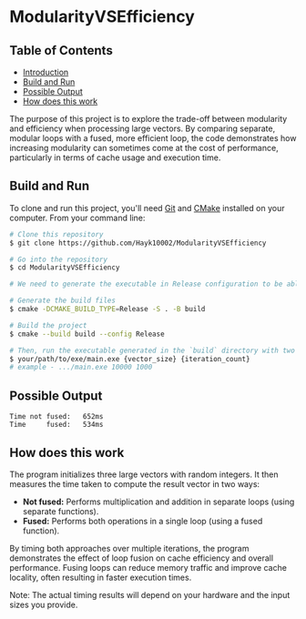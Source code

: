 # ModularityVSEfficiency

## Table of Contents
- [Introduction](#introduction)
- [Build and Run](#build-and-run)
- [Possible Output](#possible-output)
- [How does this work](#how-does-this-work)

The purpose of this project is to explore the trade-off between modularity and efficiency when processing large vectors. By comparing separate, modular loops with a fused, more efficient loop, the code demonstrates how increasing modularity can sometimes come at the cost of performance, particularly in terms of cache usage and execution time.

## Build and Run
To clone and run this project, you'll need [Git](https://git-scm.com) and [CMake](https://cmake.org/) installed on your computer. From your command line:

```bash
# Clone this repository
$ git clone https://github.com/Hayk10002/ModularityVSEfficiency

# Go into the repository
$ cd ModularityVSEfficiency

# We need to generate the executable in Release configuration to be able to observe the time difference between fused and non-fused loops

# Generate the build files
$ cmake -DCMAKE_BUILD_TYPE=Release -S . -B build

# Build the project
$ cmake --build build --config Release

# Then, run the executable generated in the `build` directory with two number arguments.
$ your/path/to/exe/main.exe {vector_size} {iteration_count}
# example - .../main.exe 10000 1000
```

## Possible Output

```
Time not fused:   652ms
Time     fused:   534ms
```

## How does this work
The program initializes three large vectors with random integers. It then measures the time taken to compute the result vector in two ways:
- **Not fused:** Performs multiplication and addition in separate loops (using separate functions).
- **Fused:** Performs both operations in a single loop (using a fused function).

By timing both approaches over multiple iterations, the program demonstrates the effect of loop fusion on cache efficiency and overall performance. Fusing loops can reduce memory traffic and improve cache locality, often resulting in faster execution times.

Note: The actual timing results will depend on your hardware and the input sizes you provide.
